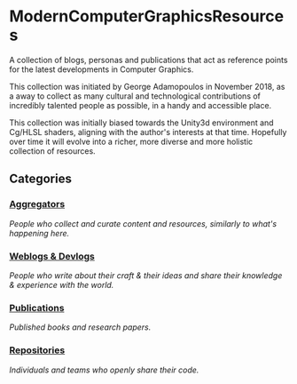 # ModernComputerGraphicsResources
A collection of blogs, personas and publications that act as reference points for the latest developments in Computer Graphics.

This collection was initiated by George Adamopoulos in November 2018, as a away to collect as many cultural and technological contributions of incredibly talented people as possible, in a handy and accessible place.

This collection was initially biased towards the Unity3d environment and Cg/HLSL shaders, aligning with the author's interests at that time. Hopefully over time it will evolve into a richer, more diverse and more holistic collection of resources.

## Categories

### [Aggregators](https://github.com/GeorgeAdamon/ModernComputerGraphicsResources/blob/master/Categories/Aggregators.md)
_People who collect and curate content and resources, similarly to what's happening here._
</br>
### [Weblogs & Devlogs](https://github.com/GeorgeAdamon/ModernComputerGraphicsResources/blob/master/Categories/Blogs.md)
_People who write about their craft & their ideas and share their knowledge & experience with the world._
</br>
### [Publications](https://github.com/GeorgeAdamon/ModernComputerGraphicsResources/blob/master/Categories/Publications.md)
_Published books and research papers._
</br>
### [Repositories](https://github.com/GeorgeAdamon/ModernComputerGraphicsResources/blob/master/Categories/Repositories.md)
_Individuals and teams who openly share their code._
</br>
